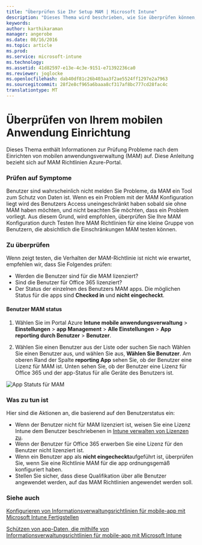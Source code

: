 ```yaml
---
title: "Überprüfen Sie Ihr Setup MAM | Microsoft Intune"
description: "Dieses Thema wird beschrieben, wie Sie überprüfen können, und überprüfen, wenn die Richtlinie MAM ordnungsgemäß eingerichtet ist und wie erwartet funktionieren."
keywords: 
author: karthikaraman
manager: angerobe
ms.date: 08/16/2016
ms.topic: article
ms.prod: 
ms.service: microsoft-intune
ms.technology: 
ms.assetid: 41d82597-e13e-4c3e-9151-e71392236ca0
ms.reviewer: joglocke
ms.openlocfilehash: dab40df81c26b403aa3f2ae5524ff1297e2a7963
ms.sourcegitcommit: 28f2e8cf965a6baaa8cf317af8bc777cd28fac4c
translationtype: MT
---
```

# Überprüfen von Ihrem mobilen Anwendung Einrichtung

Dieses Thema enthält Informationen zur Prüfung Probleme nach dem Einrichten von mobilen anwendungsverwaltung (MAM) auf. Diese Anleitung bezieht sich auf MAM Richtlinien Azure-Portal.

### Prüfen auf Symptome
Benutzer sind wahrscheinlich nicht melden Sie Probleme, da MAM ein Tool zum Schutz von Daten ist. Wenn es ein Problem mit der MAM Konfiguration liegt wird des Benutzers Access uneingeschränkt haben sobald sie ohne MAM haben möchten, und nicht beachten Sie möchten, dass ein Problem vorliegt. Aus diesem Grund, wird empfohlen, überprüfen Sie Ihre MAM Konfiguration durch Testen Ihre MAM Richtlinien für eine kleine Gruppe von Benutzern, die absichtlich die Einschränkungen MAM testen können. 


### Zu überprüfen 

Wenn zeigt testen, die Verhalten der MAM-Richtlinie ist nicht wie erwartet, empfehlen wir, dass Sie Folgendes prüfen:

- Werden die Benutzer sind für die MAM lizenziert?
- Sind die Benutzer für Office 365 lizenziert?
- Der Status der einzelnen des Benutzers MAM apps. Die möglichen Status für die apps sind **Checked in** und **nicht eingecheckt**.

#### Benutzer MAM status
1. Wählen Sie im Portal Azure **Intune mobile anwendungsverwaltung** > **Einstellungen** > **app Management** > **Alle Einstellungen** > **App reporting durch Benutzer** > **Benutzer**.

2. Wählen Sie einen Benutzer aus der Liste oder suchen Sie nach Wählen Sie einen Benutzer aus, und wählen Sie aus, **Wählen Sie Benutzer**. Am oberen Rand der Spalte **reporting App** sehen Sie, ob der Benutzer eine Lizenz für MAM ist. Unten sehen Sie, ob der Benutzer eine Lizenz für Office 365 und der app-Status für alle Geräte des Benutzers ist.

![App Statuts für MAM](..\media\ts-mam-use-apps.png) 

### Was zu tun ist
Hier sind die Aktionen an, die basierend auf den Benutzerstatus ein:

- Wenn der Benutzer nicht für MAM lizenziert ist, weisen Sie eine Lizenz Intune dem Benutzer beschriebenen in [Intune verwalten von Lizenzen zu](..\get-started\start-with-a-paid-subscription-to-microsoft-intune).
- Wenn der Benutzer für Office 365 erwerben Sie eine Lizenz für den Benutzer nicht lizenziert ist.
- Wenn ein Benutzer app als **nicht eingecheckt**aufgeführt ist, überprüfen Sie, wenn Sie eine Richtlinie MAM für die app ordnungsgemäß konfiguriert haben.
- Stellen Sie sicher, dass diese Qualifikation über alle Benutzer angewendet werden, auf das MAM Richtlinien angewendet werden soll.

### Siehe auch
[Konfigurieren von Informationsverwaltungsrichtlinien für mobile-app mit Microsoft Intune Fertigstellen](..\deploy-use\get-ready-to-configure-mobile-app-management-policies-with-microsoft-intune)

[Schützen von app-Daten, die mithilfe von Informationsverwaltungsrichtlinien für mobile-app mit Microsoft Intune](..\deploy-use\protect-app-data-using-mobile-app-management-policies-with-microsoft-intune)
